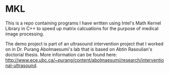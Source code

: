 MKL
===

This is a repo containing programs I have written using Intel's Math Kernel Library in C++ to speed up matrix calcuations for the purpose of medical image processing.

The demo project is part of an ultrasound intervention project that I worked on in Dr. Purang Abolmaesumi's lab that is based on Abtin Rasoulian's doctorial thesis. More information can be found here: http://www.ece.ubc.ca/~purang/content/abolmaesumi/research/interventional-ultrasound.

